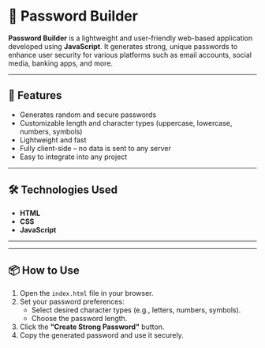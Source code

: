 # 🔐 Password Builder

**Password Builder** is a lightweight and user-friendly web-based application developed using **JavaScript**. It generates strong, unique passwords to enhance user security for various platforms such as email accounts, social media, banking apps, and more.

---

## 🚀 Features

- Generates random and secure passwords
- Customizable length and character types (uppercase, lowercase, numbers, symbols)
- Lightweight and fast
- Fully client-side – no data is sent to any server
- Easy to integrate into any project

---

## 🛠️ Technologies Used

- **HTML**
- **CSS**
- **JavaScript**

---



---

## 📦 How to Use

1. Open the `index.html` file in your browser.
2. Set your password preferences:
   - Select desired character types (e.g., letters, numbers, symbols).
   - Choose the password length.
3. Click the **"Create Strong Password"** button.
4. Copy the generated password and use it securely.


